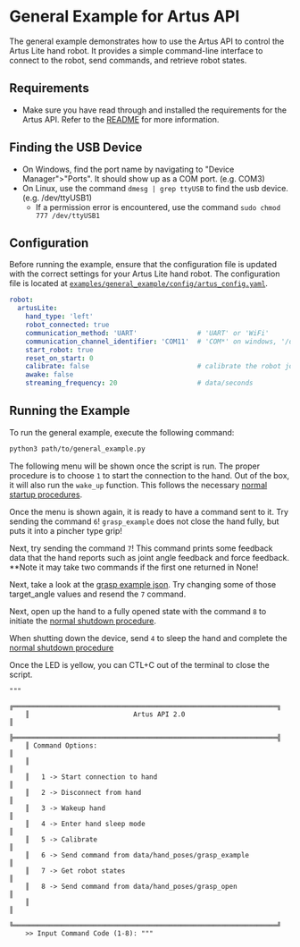 # General Example for Artus API

The general example demonstrates how to use the Artus API to control the Artus Lite hand robot. It provides a simple command-line interface to connect to the robot, send commands, and retrieve robot states.

## Requirements
- Make sure you have read through and installed the requirements for the Artus API. Refer to the [README](../../README.md#1-getting-started) for more information.

## Finding the USB Device
* On Windows, find the port name by navigating to "Device Manager">"Ports". It should show up as a COM port. (e.g. COM3)
* On Linux, use the command `dmesg | grep ttyUSB` to find the usb device. (e.g. /dev/ttyUSB1)
    * If a permission error is encountered, use the command `sudo chmod 777 /dev/ttyUSB1` 

## Configuration

Before running the example, ensure that the configuration file is updated with the correct settings for your Artus Lite hand robot. The configuration file is located at [`examples/general_example/config/artus_config.yaml`](/examples/general_example/config/artus_config.yaml).

```yaml
robot:
  artusLite:
    hand_type: 'left'
    robot_connected: true
    communication_method: 'UART'               # 'UART' or 'WiFi'
    communication_channel_identifier: 'COM11'  # 'COM*' on windows, '/dev/ttyUSB*' on linux
    start_robot: true
    reset_on_start: 0
    calibrate: false                           # calibrate the robot joints
    awake: false
    streaming_frequency: 20                    # data/seconds
```

## Running the Example

To run the general example, execute the following command:
```sh
python3 path/to/general_example.py
```

The following menu will be shown once the script is run. 
The proper procedure is to choose `1` to start the connection to the hand. Out of the box, it will also run the `wake_up` function. This follows the necessary [normal startup procedures](../../README.md#21-normal-startup-procedure). 

Once the menu is shown again, it is ready to have a command sent to it. Try sending the command `6`! `grasp_example` does not close the hand fully, but puts it into a pincher type grip!

Next, try sending the command `7`! This command prints some feedback data that the hand reports such as joint angle feedback and force feedback. **Note it may take two commands if the first one returned in None!

Next, take a look at the [grasp example json](../../data/hand_poses/grasp_example.json). Try changing some of those target_angle values and resend the `7` command.

Next, open up the hand to a fully opened state with the command `8` to initiate the [normal shutdown procedure](../../README.md#22-normal-shutdown-procedure).

When shutting down the device, send `4` to sleep the hand and complete the [normal shutdown procedure](../../README.md#22-normal-shutdown-procedure)

Once the LED is yellow, you can CTL+C out of the terminal to close the script. 

```
"""
    ╔══════════════════════════════════════════════════════════════════╗
    ║                          Artus API 2.0                           ║
    ╠══════════════════════════════════════════════════════════════════╣
    ║ Command Options:                                                 ║
    ║                                                                  ║
    ║   1 -> Start connection to hand                                  ║
    ║   2 -> Disconnect from hand                                      ║
    ║   3 -> Wakeup hand                                               ║
    ║   4 -> Enter hand sleep mode                                     ║
    ║   5 -> Calibrate                                                 ║
    ║   6 -> Send command from data/hand_poses/grasp_example           ║
    ║   7 -> Get robot states                                          ║
    ║   8 -> Send command from data/hand_poses/grasp_open              ║
    ║                                                                  ║
    ╚══════════════════════════════════════════════════════════════════╝
    >> Input Command Code (1-8): """
```